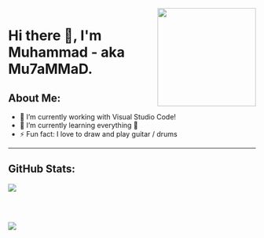 <img align="right" src="https://avatars0.githubusercontent.com/u/69051329" height="200" width="200">

#  Hi there 👋, I'm Muhammad - aka Mu7aMMaD.

<!-- **Muhammad-Hadidi/Muhammad-Hadidi** is a ✨ _special_ ✨ repository because its `README.md` (this file) appears on your GitHub profile. -->

##  About Me:
- 🔭 I’m currently working with Visual Studio Code!
- 🌱 I’m currently learning everything 🤣
- ⚡ Fun fact: I love to draw and play guitar / drums

---

##  GitHub Stats:

<a href="https://github.com/Muhammad-Hadidi">
<img align="center" src="https://github-readme-stats.vercel.app/api/?username=Muhammad-Hadidi&show_icons=true&include_all_commits=true&show_icons=true&title_color=fff&icon_color=79ff97&text_color=9f9f9f&bg_color=151515"/>
</a>

<br><br>

<a href="https://github.com/Muhammad-Hadidi">
<img align="center" src="https://github-readme-stats.vercel.app/api/top-langs/?username=Muhammad-Hadidi&layout=compact&show_icons=true&title_color=fff&icon_color=79ff97&text_color=9f9f9f&bg_color=151515" />
</a>

<br><br>
